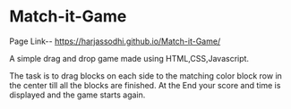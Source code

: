 # Match-it-Game

Page Link-- https://harjassodhi.github.io/Match-it-Game/

A simple drag and drop game made using HTML,CSS,Javascript.

The task is to drag blocks on each side to the matching color block row in the center till all the blocks are finished.
At the End your score and time is displayed and the game starts again.
